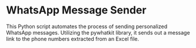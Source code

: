 # WhatsApp Message Sender
 This Python script automates the process of sending personalized WhatsApp messages. Utilizing the pywhatkit library, it sends out a message link to the phone numbers extracted from an Excel file.
